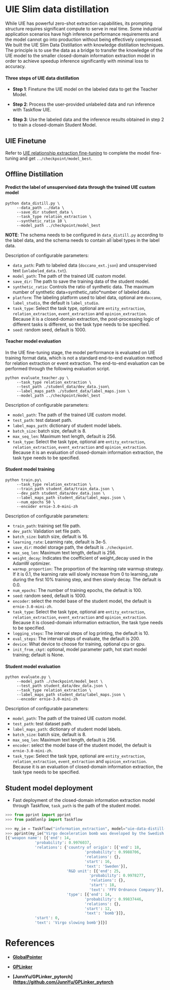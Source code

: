 # UIE Slim data distillation

While UIE has powerful zero-shot extraction capabilities, its prompting structure requires significant compute to serve in real time. Some industrial application scenarios have high inference performance requirements and the model cannot go into production without being effectively compressed. We built the UIE Slim Data Distillation with knowledge distillation techniques. The principle is to use the data as a bridge to transfer the knowledge of the UIE model to the smaller closed-domain information extraction model in order to achieve speedup inference significantly with minimal loss to accuracy.

#### Three steps of UIE data distillation

- **Step 1**: Finetune the UIE model on the labeled data to get the Teacher Model.

- **Step 2**: Process the user-provided unlabeled data and run inference with Taskflow UIE.

- **Step 3**: Use the labeled data and the inference results obtained in step 2 to train a closed-domain Student Model.

## UIE Finetune

Refer to [UIE relationship extraction fine-tuning](../README.md) to complete the model fine-tuning and get ``../checkpoint/model_best``.

## Offline Distillation

#### Predict the label of unsupervised data through the trained UIE custom model

```shell
python data_distill.py \
     --data_path ../data \
     --save_dir student_data \
     --task_type relation_extraction \
     --synthetic_ratio 10 \
     --model_path ../checkpoint/model_best
```

**NOTE**: The schema needs to be configured in `data_distill.py` according to the label data, and the schema needs to contain all label types in the label data.

Description of configurable parameters:

- `data_path`: Path to labeled data (`doccano_ext.json`) and unsupervised text (`unlabeled_data.txt`).
- `model_path`: The path of the trained UIE custom model.
- `save_dir`: The path to save the training data of the student model.
- `synthetic_ratio`: Controls the ratio of synthetic data. The maximum number of synthetic data=synthetic_ratio*number of labeled data.
- `platform`: The labeling platform used to label data, optional are `doccano`, `label_studio`, the default is `label_studio`.
- `task_type`: Select the task type, optional are `entity_extraction`, `relation_extraction`, `event_extraction` and `opinion_extraction`. Because it is a closed-domain extraction, the post-processing logic of different tasks is different, so the task type needs to be specified.
- `seed`: random seed, default is 1000.

#### Teacher model evaluation

In the UIE fine-tuning stage, the model performance is evaluated on UIE training format data, which is not a standard end-to-end evaluation method for relation extraction or event extraction. The end-to-end evaluation can be performed through the following evaluation script.

```shell
python evaluate_teacher.py \
     --task_type relation_extraction \
     --test_path ./student_data/dev_data.json\
     --label_maps_path ./student_data/label_maps.json \
     --model_path ../checkpoint/model_best
```

Description of configurable parameters:

- `model_path`: The path of the trained UIE custom model.
- `test_path`: test dataset path.
- `label_maps_path`: dictionary of student model labels.
- `batch_size`: batch size, default is 8.
- `max_seq_len`: Maximum text length, default is 256.
- `task_type`: Select the task type, optional are `entity_extraction`, `relation_extraction`, `event_extraction` and `opinion_extraction`. Because it is an evaluation of closed-domain information extraction, the task type needs to be specified.


#### Student model training

```shell
python train.py\
     --task_type relation_extraction \
     --train_path student_data/train_data.json \
     --dev_path student_data/dev_data.json \
     --label_maps_path student_data/label_maps.json \
     --num_epochs 50 \
     --encoder ernie-3.0-mini-zh
```

Description of configurable parameters:

- `train_path`: training set file path.
- `dev_path`: Validation set file path.
- `batch_size`: batch size, default is 16.
- `learning_rate`: Learning rate, default is 3e-5.
- `save_dir`: model storage path, the default is `./checkpoint`.
- `max_seq_len`: Maximum text length, default is 256.
- `weight_decay`: Indicates the coefficient of weight_decay used in the AdamW optimizer.
- `warmup_proportion`: The proportion of the learning rate warmup strategy. If it is 0.1, the learning rate will slowly increase from 0 to learning_rate during the first 10% training step, and then slowly decay. The default is 0.0.
- `num_epochs`: The number of training epochs, the default is 100.
- `seed`: random seed, default is 1000.
- `encoder`: select the model base of the student model, the default is `ernie-3.0-mini-zh`.
- `task_type`: Select the task type, optional are `entity_extraction`, `relation_extraction`, `event_extraction` and `opinion_extraction`. Because it is closed-domain information extraction, the task type needs to be specified.
- `logging_steps`: The interval steps of log printing, the default is 10.
- `eval_steps`: The interval steps of evaluate, the default is 200.
- `device`: What device to choose for training, optional cpu or gpu.
- `init_from_ckpt`: optional, model parameter path, hot start model training; default is None.

#### Student model evaluation

```shell
python evaluate.py \
     --model_path ./checkpoint/model_best \
     --test_path student_data/dev_data.json \
     --task_type relation_extraction \
     --label_maps_path student_data/label_maps.json \
     --encoder ernie-3.0-mini-zh
```

Description of configurable parameters:

- `model_path`: The path of the trained UIE custom model.
- `test_path`: test dataset path.
- `label_maps_path`: dictionary of student model labels.
- `batch_size`: batch size, default is 8.
- `max_seq_len`: Maximum text length, default is 256.
- `encoder`: select the model base of the student model, the default is `ernie-3.0-mini-zh`.
- `task_type`: Select the task type, optional are `entity_extraction`, `relation_extraction`, `event_extraction` and `opinion_extraction`. Because it is an evaluation of closed-domain information extraction, the task type needs to be specified.

## Student model deployment

- Fast deployment of the closed-domain information extraction model through Taskflow, `task_path` is the path of the student model.

```python
>>> from pprint import pprint
>>> from paddlenlp import Taskflow

>>> my_ie = Taskflow("information_extraction", model="uie-data-distill-gp", task_path="checkpoint/model_best/") # Schema is fixed in closed-domain information extraction
>>> pprint(my_ie("Virgo deceleration bomb was developed by the Swedish FFV Ordnance Company specially for the attack aircraft of the Swedish Royal Air Force to carry out low-altitude and high-speed bombing. It was developed in 1956 and entered service in 1963. It is equipped on the A32 "Contradiction", A35 "Dragon", and AJ134 "Thunder" attack aircraft are mainly used to attack landing craft, parked aircraft, anti-aircraft artillery, field artillery, light armored vehicles and active forces."))
[{'weapon name': [{'end': 14,
             'probability': 0.9976037,
             'relations': {'country of origin': [{'end': 18,
                                   'probability': 0.9988706,
                                   'relations': {},
                                   'start': 16,
                                   'text': 'Sweden'}],
                           'R&D unit': [{'end': 25,
                                     'probability': 0.9978277,
                                     'relations': {},
                                     'start': 18,
                                     'text': 'FFV Ordnance Company'}],
                           'type': [{'end': 14,
                                   'probability': 0.99837446,
                                   'relations': {},
                                   'start': 12,
                                   'text': 'bomb'}]},
             'start': 0,
             'text': 'Virgo slowing bomb'}]}]
```


# References

- **[GlobalPointer](https://kexue.fm/search/globalpointer/)**

- **[GPLinker](https://kexue.fm/archives/8888)**

- **[JunnYu/GPLinker_pytorch](https://github.com/JunnYu/GPLinker_pytorch**
